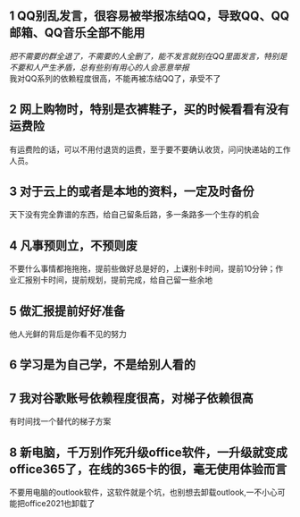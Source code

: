## 1 QQ别乱发言，很容易被举报冻结QQ，导致QQ、QQ邮箱、QQ音乐全部不能用
*把不需要的群全退了，不需要的人全删了，能不发言就别在QQ里面发言，特别是不要和人产生矛盾，总有些别有用心的人会恶意举报*\
我对QQ系列的依赖程度很高，不能再被冻结QQ了，承受不了
## 2 网上购物时，特别是衣裤鞋子，买的时候看看有没有运费险
有运费险的话，可以不用付退货的运费，至于要不要确认收货，问问快递站的工作人员。
## 3 对于云上的或者是本地的资料，一定及时备份
天下没有完全靠谱的东西，给自己留条后路，多一条路多一个生存的机会
## 4 凡事预则立，不预则废
不要什么事情都拖拖拖，提前些做好总是好的，上课别卡时间，提前10分钟；作业汇报别卡时间，提前规划，提前完成，给自己留一些余地
## 5 做汇报提前好好准备
他人光鲜的背后是你看不见的努力
## 6 学习是为自己学，不是给别人看的
## 7 我对谷歌账号依赖程度很高，对梯子依赖很高
有时间找一个替代的梯子方案
## 8 新电脑，千万别作死升级office软件，一升级就变成office365了，在线的365卡的很，毫无使用体验而言
不要用电脑的outlook软件，这软件就是个坑，也别想去卸载outlook,一不小心可能把office2021也卸载了
